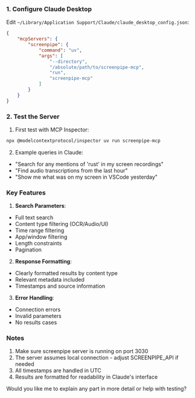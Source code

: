 

### 1. Configure Claude Desktop

Edit `~/Library/Application Support/Claude/claude_desktop_config.json`:

```json
{
    "mcpServers": {
        "screenpipe": {
            "command": "uv",
            "args": [
                "--directory",
                "/absolute/path/to/screenpipe-mcp",
                "run",
                "screenpipe-mcp"
            ]
        }
    }
}
```

### 2. Test the Server

1. First test with MCP Inspector:
```bash
npx @modelcontextprotocol/inspector uv run screenpipe-mcp
```

2. Example queries in Claude:
- "Search for any mentions of 'rust' in my screen recordings"
- "Find audio transcriptions from the last hour"
- "Show me what was on my screen in VSCode yesterday"

### Key Features

1. **Search Parameters**:
- Full text search
- Content type filtering (OCR/Audio/UI)
- Time range filtering
- App/window filtering
- Length constraints
- Pagination

2. **Response Formatting**:
- Clearly formatted results by content type
- Relevant metadata included
- Timestamps and source information

3. **Error Handling**:
- Connection errors
- Invalid parameters
- No results cases

### Notes

1. Make sure screenpipe server is running on port 3030
2. The server assumes local connection - adjust SCREENPIPE_API if needed
3. All timestamps are handled in UTC
4. Results are formatted for readability in Claude's interface

Would you like me to explain any part in more detail or help with testing?

